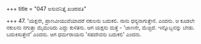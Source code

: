 +++
title = "047 ಅಸುವನಿತ್ತೈ ಖಚರಪತಿ"

+++
47. 'ಯಕ್ಷನೇ, ಪ್ರಾಣವೀಯುವೆಯಾದರೆ ನಕುಲನು ಬದುಕಲಿ. ನಾನು ಧನ್ಯನಾಗುತ್ತೇನೆ. ಎಂದನು. ಆ ಕೂಡಲೇ ನಕುಲನು ನಗುತ್ತಾ ಮೈಮುರಿದು ಎದ್ದು ಕುಳಿತನು. ಆಗ ಯಕ್ಷನು ಮತ್ತೆ - 'ಜಾಣನೇ, ಮೆಚ್ಚಿದೆ. ಇನ್ನೊಬ್ಬನನ್ನು ಬೇಡು. ಬದುಕಿಸುತ್ತೇನೆ' ಎಂದನು. ಆಗ ಧರ್ಮರಾಯನು 'ಸಹದೇವನು ಬದುಕಲಿ' ಎಂದನು.